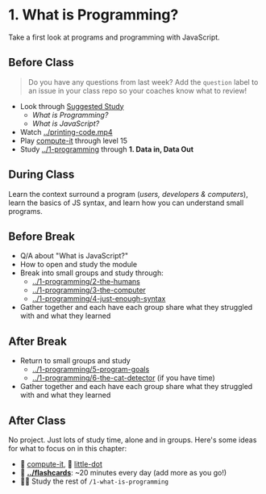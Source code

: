 # 1. What is Programming?

Take a first look at programs and programming with JavaScript.

## Before Class

> Do you have any questions from last week? Add the `question` label to an issue in your class repo so your coaches know what to review!

- Look through [Suggested Study](../suggested-study.md)
  - _What is Programming?_
  - _What is JavaScript?_
- Watch [../printing-code.mp4](../printing-code.mp4)
- Play [compute-it](http://compute-it.toxicode.fr/) through level 15
- Study [../1-programming](../1-programming) through **1. Data in, Data Out**

## During Class

Learn the context surround a program (_users, developers & computers_), learn the basics of JS syntax, and learn how you can understand small programs.

## Before Break

- Q/A about "What is JavaScript?"
- How to open and study the module
- Break into small groups and study through:
  - [../1-programming/2-the-humans](../1-programming/2-the-humans)
  - [../1-programming/3-the-computer](../1-programming/3-the-computer)
  - [../1-programming/4-just-enough-syntax](../1-programming/4-just-enough-syntax)
- Gather together and each have each group share what they struggled with and what they learned

## After Break

- Return to small groups and study
  - [../1-programming/5-program-goals](../1-programming/5-program-goals)
  - [../1-programming/6-the-cat-detector](../1-programming/6-the-cat-detector) (if you have time)
- Gather together and each have each group share what they struggled with and what they learned

## After Class

No project. Just lots of study time, alone and in groups. Here's some ideas for what to focus on in this chapter:

- 🥚 [compute-it](http://compute-it.toxicode.fr/), 🐣 [little-dot](http://little-dot.toxicode.fr/)
- 🥚 **[../flashcards](../flashcards)**: ~20 minutes every day (add more as you go!)
- 🥚🐣 Study the rest of `/1-what-is-programming`
